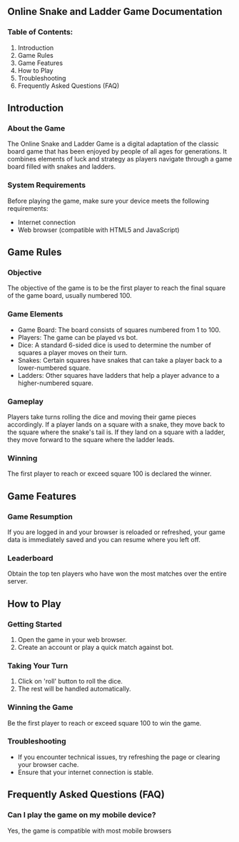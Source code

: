 ## Online Snake and Ladder Game Documentation

### Table of Contents:

1. Introduction
2. Game Rules
3. Game Features
4. How to Play
5. Troubleshooting
6. Frequently Asked Questions (FAQ)

## Introduction

### About the Game

The Online Snake and Ladder Game is a digital adaptation of the classic board game that has been enjoyed by people of all ages for generations. It combines elements of luck and strategy as players navigate through a game board filled with snakes and ladders.

### System Requirements

Before playing the game, make sure your device meets the following requirements:

* Internet connection
* Web browser (compatible with HTML5 and JavaScript)

## Game Rules

### Objective

The objective of the game is to be the first player to reach the final square of the game board, usually numbered 100.

### Game Elements

* Game Board: The board consists of squares numbered from 1 to 100.
* Players: The game can be played vs bot.
* Dice: A standard 6-sided dice is used to determine the number of squares a player moves on their turn.
* Snakes: Certain squares have snakes that can take a player back to a lower-numbered square.
* Ladders: Other squares have ladders that help a player advance to a higher-numbered square.

### Gameplay

Players take turns rolling the dice and moving their game pieces accordingly. If a player lands on a square with a snake, they move back to the square where the snake's tail is. If they land on a square with a ladder, they move forward to the square where the ladder leads.

### Winning

The first player to reach or exceed square 100 is declared the winner.

## Game Features

### Game Resumption

If you are logged in and your browser is reloaded or refreshed, your game data is immediately saved and you can resume where you left off. 

### Leaderboard

Obtain the top ten players who have won the most matches over the entire server.

## How to Play

### Getting Started

1. Open the game in your web browser.
2. Create an account or play a quick match against bot.

### Taking Your Turn

1. Click on 'roll' button to roll the dice.
2. The rest will be handled automatically.

### Winning the Game

Be the first player to reach or exceed square 100 to win the game.

### Troubleshooting

* If you encounter technical issues, try refreshing the page or clearing your browser cache.
* Ensure that your internet connection is stable.

## Frequently Asked Questions (FAQ)

### Can I play the game on my mobile device?

Yes, the game is compatible with most mobile browsers

